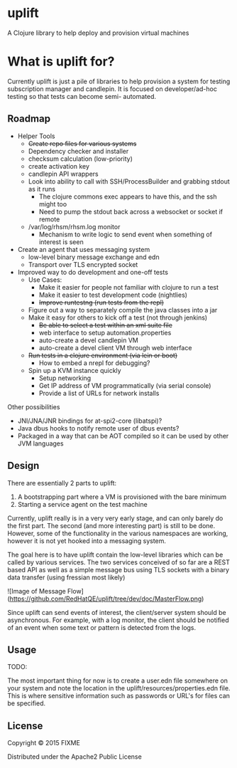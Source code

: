 # uplift

A Clojure library to help deploy and provision virtual machines

# What is uplift for?

Currently uplift is just a pile of libraries to help provision a system for testing subscription
manager and candlepin.  It is focused on developer/ad-hoc testing so that tests can become semi-
automated.

## Roadmap

- Helper Tools
  - ~~Create repo files for various systems~~
  - Dependency checker and installer
  - checksum calculation (low-priority)
  - create activation key
  - candlepin API wrappers
  - Look into ability to call with SSH/ProcessBuilder and grabbing stdout as it runs
    - The clojure commons exec appears to have this, and the ssh might too
    - Need to pump the stdout back across a websocket or socket if remote
  - /var/log/rhsm/rhsm.log monitor
    - Mechanism to write logic to send event when something of interest is seen
- Create an agent that uses messaging system
  - low-level binary message exchange and edn
  - Transport over TLS encrypted socket
- Improved way to do development and one-off tests
  - Use Cases:
    - Make it easier for people not familiar with clojure to run a test
    - Make it easier to test development code (nightlies)
	- ~~Improve runtestng (run tests from the repl)~~
  - Figure out a way to separately compile the java classes into a jar
  - Make it easy for others to kick off a test (not through jenkins)
    - ~~Be able to select a test within an xml suite file~~
    - web interface to setup automation.properties
    - auto-create a devel candlepin VM
    - auto-create a devel client VM through web interface
  - ~~Run tests in a clojure environment (via lein or boot)~~
    - How to embed a nrepl for debugging?
  - Spin up a KVM instance quickly
    - Setup networking
    - Get IP address of VM programmatically (via serial console)
    - Provide a list of URLs for network installs

Other possibilities
  - JNI/JNA/JNR bindings for at-spi2-core (libatspi)?
  - Java dbus hooks to notify remote user of dbus events?
  - Packaged in a way that can be AOT compiled so it can be used by other JVM languages

## Design

There are essentially 2 parts to uplift:

1. A bootstrapping part where a VM is provisioned with the bare minimum
2. Starting a service agent on the test machine

Currently, uplift really is in a very very early stage, and can only barely do the first part.
The second (and more interesting part) is still to be done.  However, some of the functionality
in the various namespaces are working, however it is not yet hooked into a messaging system.

The goal here is to have uplift contain the low-level libraries which can be called by various
services.  The two services conceived of so far are a REST based API as well as a simple message
bus using TLS sockets with a binary data transfer (using fressian most likely)

![Image of Message Flow]
(https://github.com/RedHatQE/uplift/tree/dev/doc/MasterFlow.png)

Since uplift can send events of interest, the client/server system should be asynchronous.  For
example, with a log monitor, the client should be notified of an event when some text or pattern
is detected from the logs.


## Usage

TODO:

The most important thing for now is to create a user.edn file somewhere on your system and note
the location in the uplift/resources/properties.edn file.  This is where sensitive information
such as passwords or URL's for files can be specified.

## License

Copyright © 2015 FIXME

Distributed under the Apache2 Public License

